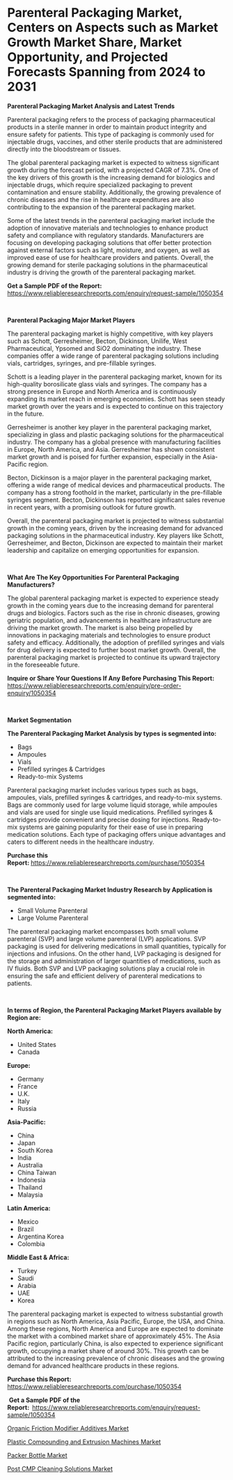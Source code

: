 <p><h1>Parenteral Packaging Market, Centers on Aspects such as Market Growth Market Share, Market Opportunity, and Projected Forecasts Spanning from 2024 to 2031</h1></p><p><strong>Parenteral Packaging Market Analysis and Latest Trends</strong></p>
<p><p>Parenteral packaging refers to the process of packaging pharmaceutical products in a sterile manner in order to maintain product integrity and ensure safety for patients. This type of packaging is commonly used for injectable drugs, vaccines, and other sterile products that are administered directly into the bloodstream or tissues.</p><p>The global parenteral packaging market is expected to witness significant growth during the forecast period, with a projected CAGR of 7.3%. One of the key drivers of this growth is the increasing demand for biologics and injectable drugs, which require specialized packaging to prevent contamination and ensure stability. Additionally, the growing prevalence of chronic diseases and the rise in healthcare expenditures are also contributing to the expansion of the parenteral packaging market.</p><p>Some of the latest trends in the parenteral packaging market include the adoption of innovative materials and technologies to enhance product safety and compliance with regulatory standards. Manufacturers are focusing on developing packaging solutions that offer better protection against external factors such as light, moisture, and oxygen, as well as improved ease of use for healthcare providers and patients. Overall, the growing demand for sterile packaging solutions in the pharmaceutical industry is driving the growth of the parenteral packaging market.</p></p>
<p><strong>Get a Sample PDF of the Report:&nbsp;</strong> <a href="https://www.reliableresearchreports.com/enquiry/request-sample/1050354">https://www.reliableresearchreports.com/enquiry/request-sample/1050354</a></p>
<p>&nbsp;</p>
<p><strong>Parenteral Packaging Major Market Players</strong></p>
<p><p>The parenteral packaging market is highly competitive, with key players such as Schott, Gerresheimer, Becton, Dickinson, Unilife, West Pharmaceutical, Ypsomed and SiO2 dominating the industry. These companies offer a wide range of parenteral packaging solutions including vials, cartridges, syringes, and pre-fillable syringes.</p><p>Schott is a leading player in the parenteral packaging market, known for its high-quality borosilicate glass vials and syringes. The company has a strong presence in Europe and North America and is continuously expanding its market reach in emerging economies. Schott has seen steady market growth over the years and is expected to continue on this trajectory in the future.</p><p>Gerresheimer is another key player in the parenteral packaging market, specializing in glass and plastic packaging solutions for the pharmaceutical industry. The company has a global presence with manufacturing facilities in Europe, North America, and Asia. Gerresheimer has shown consistent market growth and is poised for further expansion, especially in the Asia-Pacific region.</p><p>Becton, Dickinson is a major player in the parenteral packaging market, offering a wide range of medical devices and pharmaceutical products. The company has a strong foothold in the market, particularly in the pre-fillable syringes segment. Becton, Dickinson has reported significant sales revenue in recent years, with a promising outlook for future growth.</p><p>Overall, the parenteral packaging market is projected to witness substantial growth in the coming years, driven by the increasing demand for advanced packaging solutions in the pharmaceutical industry. Key players like Schott, Gerresheimer, and Becton, Dickinson are expected to maintain their market leadership and capitalize on emerging opportunities for expansion.</p></p>
<p>&nbsp;</p>
<p><strong>What Are The Key Opportunities For Parenteral Packaging Manufacturers?</strong></p>
<p><p>The global parenteral packaging market is expected to experience steady growth in the coming years due to the increasing demand for parenteral drugs and biologics. Factors such as the rise in chronic diseases, growing geriatric population, and advancements in healthcare infrastructure are driving the market growth. The market is also being propelled by innovations in packaging materials and technologies to ensure product safety and efficacy. Additionally, the adoption of prefilled syringes and vials for drug delivery is expected to further boost market growth. Overall, the parenteral packaging market is projected to continue its upward trajectory in the foreseeable future.</p></p>
<p><strong>Inquire or Share Your Questions If Any Before Purchasing This Report:</strong> <a href="https://www.reliableresearchreports.com/enquiry/pre-order-enquiry/1050354">https://www.reliableresearchreports.com/enquiry/pre-order-enquiry/1050354</a></p>
<p>&nbsp;</p>
<p><strong>Market Segmentation</strong></p>
<p><strong>The Parenteral Packaging Market Analysis by types is segmented into:</strong></p>
<p><ul><li>Bags</li><li>Ampoules</li><li>Vials</li><li>Prefilled syringes & Cartridges</li><li>Ready-to-mix Systems</li></ul></p>
<p><p>Parenteral packaging market includes various types such as bags, ampoules, vials, prefilled syringes & cartridges, and ready-to-mix systems. Bags are commonly used for large volume liquid storage, while ampoules and vials are used for single use liquid medications. Prefilled syringes & cartridges provide convenient and precise dosing for injections. Ready-to-mix systems are gaining popularity for their ease of use in preparing medication solutions. Each type of packaging offers unique advantages and caters to different needs in the healthcare industry.</p></p>
<p><strong>Purchase this Report:&nbsp;</strong><a href="https://www.reliableresearchreports.com/purchase/1050354">https://www.reliableresearchreports.com/purchase/1050354</a></p>
<p>&nbsp;</p>
<p><strong>The Parenteral Packaging Market Industry Research by Application is segmented into:</strong></p>
<p><ul><li>Small Volume Parenteral</li><li>Large Volume Parenteral</li></ul></p>
<p><p>The parenteral packaging market encompasses both small volume parenteral (SVP) and large volume parenteral (LVP) applications. SVP packaging is used for delivering medications in small quantities, typically for injections and infusions. On the other hand, LVP packaging is designed for the storage and administration of larger quantities of medications, such as IV fluids. Both SVP and LVP packaging solutions play a crucial role in ensuring the safe and efficient delivery of parenteral medications to patients.</p></p>
<p>&nbsp;</p>
<p><strong>In terms of Region, the Parenteral Packaging Market Players available by Region are:</strong></p>
<p>
    <p> <strong> North America: </strong>
        <ul>
            <li>United States</li>
            <li>Canada</li>
        </ul>
        </p> 
    <p> <strong> Europe: </strong>
        <ul>
            <li>Germany</li>
            <li>France</li>
            <li>U.K.</li>
            <li>Italy</li>
            <li>Russia</li>
        </ul>
        </p> 
    <p> <strong> Asia-Pacific: </strong>
        <ul>
            <li>China</li>
            <li>Japan</li>
            <li>South Korea</li>
            <li>India</li>
            <li>Australia</li>
            <li>China Taiwan</li>
            <li>Indonesia</li>
            <li>Thailand</li>
            <li>Malaysia</li>
        </ul>
        </p> 
    <p> <strong> Latin America: </strong>
        <ul>
            <li>Mexico</li>
            <li>Brazil</li>
            <li>Argentina Korea</li>
            <li>Colombia</li>
        </ul>
        </p> 
    <p> <strong> Middle East & Africa: </strong>
        <ul>
            <li>Turkey</li>
            <li>Saudi</li>
            <li>Arabia</li>
            <li>UAE</li>
            <li>Korea</li>
        </ul>
    </p>
    </p>
<p><p>The parenteral packaging market is expected to witness substantial growth in regions such as North America, Asia Pacific, Europe, the USA, and China. Among these regions, North America and Europe are expected to dominate the market with a combined market share of approximately 45%. The Asia Pacific region, particularly China, is also expected to experience significant growth, occupying a market share of around 30%. This growth can be attributed to the increasing prevalence of chronic diseases and the growing demand for advanced healthcare products in these regions.</p></p>
<p><strong>Purchase this Report: </strong><a href="https://www.reliableresearchreports.com/purchase/1050354">https://www.reliableresearchreports.com/purchase/1050354</a></p>
<p>&nbsp;<strong>Get a Sample PDF of the Report:&nbsp;&nbsp;</strong><a href="https://www.reliableresearchreports.com/enquiry/request-sample/1050354">https://www.reliableresearchreports.com/enquiry/request-sample/1050354</a></p>
<p><strong></strong></p>
<p><p><a href="https://github.com/eeaveuhhh/Market-Research-Report-List-1/blob/main/organic-friction-modifier-additives-market.md">Organic Friction Modifier Additives Market</a></p><p><a href="https://view.publitas.com/reportprime-1/plastic-compounding-and-extrusion-machines-market-size-market-trends-and-growth-outlook-forecasted-for-period-from-2023-to-2030/">Plastic Compounding and Extrusion Machines Market</a></p><p><a href="https://github.com/brentleyjimmiealvaradoz4l1rea/Market-Research-Report-List-1/blob/main/packer-bottle-market.md">Packer Bottle Market</a></p><p><a href="https://adventurous-uranium-ef9.notion.site/Post-CMP-Cleaning-Solutions-Market-Research-Report-Unlocks-Analysis-on-the-Market-Financial-Status--e135ff285934450f9b9ed45067039ca4">Post CMP Cleaning Solutions Market</a></p></p>